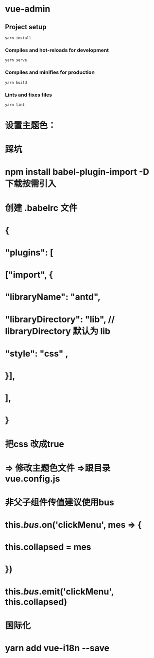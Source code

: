 # vue-admin

## Project setup
```
yarn install
```

### Compiles and hot-reloads for development
```
yarn serve
```

### Compiles and minifies for production
```
yarn build
```

### Lints and fixes files
```
yarn lint
```

# 设置主题色：
# 
# 踩坑
# npm install babel-plugin-import -D  下载按需引入
# 创建 .babelrc 文件
# {
#  "plugins": [
#    ["import", { 
#        "libraryName": "antd",
#        "libraryDirectory": "lib",  // libraryDirectory 默认为 lib
#        "style": "css" ,
#    }],
#  ],
# }   
# 把css 改成true
# => 修改主题色文件 =>跟目录vue.config.js


# 非父子组件传值建议使用bus
# 
#   this.$bus.$on('clickMenu', mes => {    
#         this.collapsed = mes
#     })
# 
#   this.$bus.$emit('clickMenu', this.collapsed) 

# 国际化 
# yarn add vue-i18n --save

